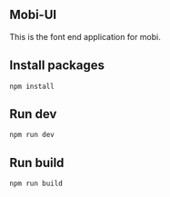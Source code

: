 ## Mobi-UI

This is the font end application for mobi.

## Install packages

```
npm install
```

## Run dev

```
npm run dev
```

## Run build

```
npm run build
```
